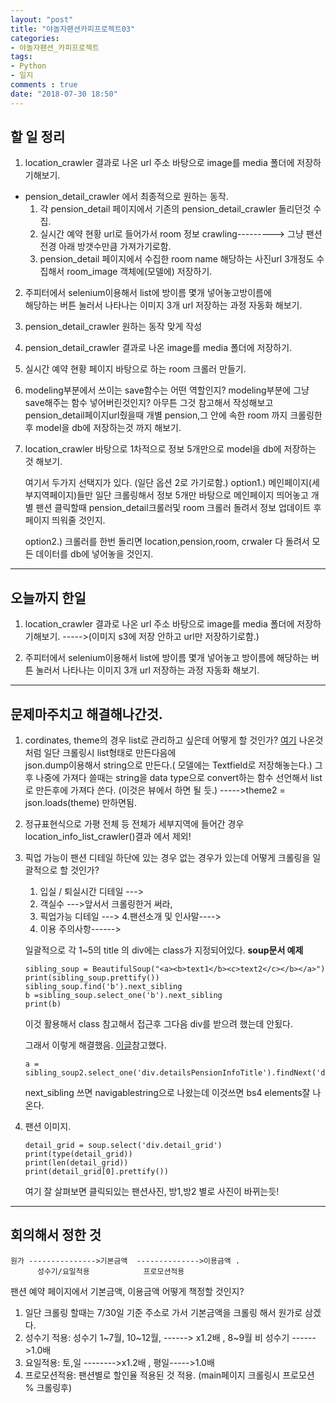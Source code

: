 ```yaml
---
layout: "post"
title: "야놀자팬션카피프로젝트03"    
categories:  
- 야놀자팬션_카피프로젝트      
tags:  
- Python    
- 일지       
comments : true    
date: "2018-07-30 18:50"  
---           
```


## 할 일 정리 

1) location_crawler  결과로 나온 url 주소 바탕으로 image를 media 폴더에 저장하기해보기.

-  pension_detail_crawler 에서 최종적으로 원하는 동작.
    1. 각 pension_detail 페이지에서 기존의 pension_detail_crawler 돌리던것 수집.
    2. 실시간 예약 현황 url로 들어가서 room 정보 crawling---------> 그냥 팬션전경 아래 방갯수만큼 가져가기로함.
    3. pension_detail 페이지에서 수집한 room name 해당하는 사진url 3개정도 수집해서 room_image 객체에(모델에) 저장하기.

2) 주피터에서 selenium이용해서 list에 방이름 몇개 넣어놓고방이름에  
해당하는 버튼 눌러서 나타나는 이미지 3개 url 저장하는 과정 자동화 해보기.

3)  pension_detail_crawler  원하는 동작 맞게 작성

4) pension_detail_crawler 결과로 나온 image를 media 폴더에 저장하기.  

5) 실시간 예약 현황 페이지 바탕으로 하는 room 크롤러 만들기.

6)  modeling부분에서 쓰이는  save함수는 어떤 역할인지?
    modeling부분에 그냥 save해주는 함수 넣어버린것인지?
    아무튼 그것 참고해서 작성해보고 pension_detail페이지url줬을때
    개별 pension,그 안에 속한 room 까지 크롤링한후 model을 db에 저장하는것 까지 해보기.

7) location_crawler 바탕으로 1차적으로 정보 5개만으로 model을 db에 저장하는 것 해보기.

    여기서 두가지 선택지가  있다. (일단 옵션 2로 가기로함.)
    option1.) 메인페이지(세부지역페이지)들만 일단 크롤링해서 정보 5개만 바탕으로 메인페이지 띄어놓고 
       개별 팬션 클릭할때 pension_detail크롤러및 room 크롤러 돌려서 정보 업데이트 후 페이지 띄워줄 것인지.

    option2.) 크롤러를 한번 돌리면 location,pension,room, crwaler 다 돌려서 모든 데이터를 db에 넣어놓을 것인지.    

---
   
## 오늘까지 한일    
1) location_crawler  결과로 나온 url 주소 바탕으로 image를 media 폴더에 저장하기해보기. ----->(이미지 s3에 저장 안하고 url만 저장하기로함.)   

2) 주피터에서 selenium이용해서 
    list에 방이름 몇개 넣어놓고 
    방이름에 해당하는 버튼 눌러서 나타나는 이미지 3개 url 저장하는 과정 자동화 해보기.    

---
   
## 문제마주치고 해결해나간것.    

1. cordinates, theme의 경우 list로 관리하고 싶은데 어떻게 할 것인가?
[여기](https://www.evernote.com/Home.action?securityRegCode=chromestore#n=3c6bf8af-c7c8-4568-9ca6-c68b7532b087&s=s372&b=a9874a4a-ed34-4b96-91eb-cd00940213da&ses=4&sh=1&sds=5&)  나온것처럼 일단 크롤링시 list형태로 만든다음에   
json.dump이용해서 string으로 만든다.( 모델에는 Textfield로 저장해놓는다.)
그후 나중에 가져다 쓸때는 string을 data type으로 convert하는 함수 선언해서 
list로 만든후에 가져다 쓴다. (이것은 뷰에서 하면 될 듯.) ----->theme2 = json.loads(theme) 만하면됨.

2. 정규표현식으로 가평 전체 등 전체가 세부지역에 들어간 경우 location_info_list_crawler()결과 에서 제외! 

3. 픽업 가능이 팬션 디테일 하단에 있는 경우 없는 경우가 있는데 어떻게  크롤링을 일괄적으로 할 것인가?
    1. 입실 / 퇴실시간 디테일 --->
    2. 객실수 --->앞서서 크롤링한거 써라,
    3. 픽업가능 디테일 --->
    4.팬션소개 및 인사말---->   
    5. 이용 주의사항------>

    일괄적으로 각 1~5의  title 의  div에는 class가 지정되어있다. 
    **soup문서 예제**
    ```
    sibling_soup = BeautifulSoup("<a><b>text1</b><c>text2</c></b></a>")
    print(sibling_soup.prettify())
    sibling_soup.find('b').next_sibling
    b =sibling_soup.select_one('b').next_sibling
    print(b)
    ```
    
    이것 활용해서 class 참고해서 접근후 그다음 div를 받으려 했는데 안됬다. 

    그래서 이렇게 해결했음. [이글](https://stackoverflow.com/questions/5999747/beautifulsoup-nextsibling)참고했다.       
    ```
    a = sibling_soup2.select_one('div.detailsPensionInfoTitle').findNext('div')
    ```
    next_sibling 쓰면  navigablestring으로 나왔는데 이것쓰면 bs4 elements잘 나온다. 



4. 팬션 이미지.
    ```
    detail_grid = soup.select('div.detail_grid')
    print(type(detail_grid))
    print(len(detail_grid))
    print(detail_grid[0].prettify())    
    ```
    여기 잘 살펴보면 클릭되있는 팬션사진, 방1,방2 별로 사진이 바뀌는듯!    
    
---


## 회의해서 정한 것 
```
원가 --------------->기본금액  -------------->이용금액 .
      성수기/요일적용            프로모션적용
```
팬션 예약 페이지에서 기본금액, 이용금액 어떻게 책정할 것인지?
1. 일단 크롤링 할때는 7/30일 기준 주소로 가서 기본금액을 크롤링 해서 원가로 삼겠다. 
2. 성수기 적용:   성수기 1~7월, 10~12월, ------>  x1.2배 ,   8~9월 비 성수기  ------>1.0배
3. 요일적용:  토,일 -------->x1.2배 , 평일----->1.0배 
4. 프로모션적용: 팬션별로 할인율 적용된 것 적용.  (main페이지 크롤링시 프로모션 % 크롤링후) 


